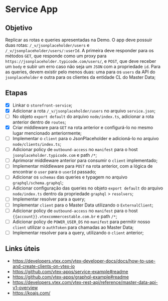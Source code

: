 # Service App

## Objetivo

Replicar as rotas e queries apresentadas na Demo. O app deve possuir duas rotas: `/_v/jsonplaceholder/users` e `/_v/jsonplaceholder/users/:userId`. A primeira deve responder para os métodos `GET`, que responde como um proxy para `https://jsonplaceholder.typicode.com/users/`, e `POST`, que deve receber um `body` e subir um erro caso não seja um `JSON` com a propriedade `id`. Para as queries, devem existir pelo menos duas: uma para os `users` da API do `jsonplaceholder` e outra para os clientes da entidade CL do Master Data;

## Etapas

- [X] Linkar o `storefront-service`;
- [X] Adicionar a rota `/_v/jsonplaceholder/users` no arquivo `service.json`;
- [ ] No objeto `export default` do arquivo `node/index.ts`, adicionar a rota anterior dentro de `routes`;
- [X] Criar middleware para `GET` na rota anterior e configurá-lo no mesmo lugar mencionado anteriormente;
- [ ] Implementar o `client` para o JsonPlaceholder e adicioná-lo no arquivo `node/clients/index.ts`;
- [ ] Adicionar policy de `outbound-access` no `manifest` para o host `jsonplaceholder.typicode.com` e path `/*`;
- [ ] Aprimorar middleware anterior para consumir o `client` implementado;
- [ ] Implementar middleware para `POST` na rota anterior, com a lógica de encontrar o `user` para o `userId` passado;
- [ ] Adicionar os `schemas` das queries e typagem no arquivo `graphql/schema.graphql`;
- [ ] Adicionar configuração das queries no objeto `export default` do arquivo `node/index.ts` dentro da propriedade `graphql` > `resolvers`;
- [ ] Implementar resolver para a query;
- [ ] Implementar `client` para o Master Data utilizando o `ExternalClient`;
- [ ] Adicionar policy de `outbound-access` no `manifest` para o host `{{account}}.vtexcommercestable.com.br` e path `/*`;
- [ ] Adicionar policy de `POWER_USER_DS` no `manifest` para permitir nosso `client` utilizar o `authToken` para chamadas ao Master Data;
- [ ] Implementar resolver para a query, utilizando o `client` anterior;

## Links úteis

- https://developers.vtex.com/vtex-developer-docs/docs/how-to-use-and-create-clients-on-vtex-io
- https://github.com/vtex-apps/service-example#readme
- https://github.com/vtex-apps/graphql-example#readme
- https://developers.vtex.com/vtex-rest-api/reference/master-data-api-v1-overview
- https://koajs.com/
